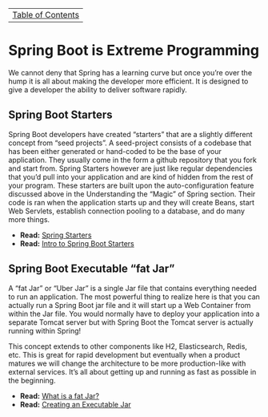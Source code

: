 <table><tr><td><a href="https://github.com/JahnelGroup/journey-through-spring">Table of Contents</a></td></tr></table>

Spring Boot is Extreme Programming
======
We cannot deny that Spring has a learning curve but once you’re over the hump it is all about making the developer more efficient. It is designed to give a developer the ability to deliver software rapidly. 

## Spring Boot Starters
Spring Boot developers have created “starters” that are a slightly different concept from “seed projects”. A seed-project consists of a codebase that has been either generated or hand-coded to be the base of your application. They usually come in the form a github repository that you fork and start from. Spring Starters however are just like regular dependencies that you’d pull into your application and are kind of hidden from the rest of your program. These starters are built upon the auto-configuration feature discussed above in the Understanding the “Magic” of Spring section. Their code is ran when the application starts up and they will create Beans, start Web Servlets, establish connection pooling to a database, and do many more things. 

* **Read:** [Spring Starters](https://docs.spring.io/spring-boot/docs/current-SNAPSHOT/reference/htmlsingle/#using-boot-starter)
* **Read:** [Intro to Spring Boot Starters](http://www.baeldung.com/spring-boot-starters)

## Spring Boot Executable “fat Jar”
A “fat Jar” or “Uber Jar” is a single Jar file that contains everything needed to run an application. The most powerful thing to realize here is that you can actually run a Spring Boot jar file and it will start up a Web Container from within the Jar file. You would normally have to deploy your application into a separate Tomcat server but with Spring Boot the Tomcat server is actually running within Spring!

This concept extends to other components like H2, Elasticsearch, Redis, etc. This is great for rapid development but eventually when a product matures we will change the architecture to be more production-like with external services. It’s all about getting up and running as fast as possible in the beginning. 

* **Read:** [What is a fat Jar?](https://stackoverflow.com/questions/19150811/what-is-a-fat-jar)
* **Read:** [Creating an Executable Jar](https://docs.spring.io/spring-boot/docs/current/reference/htmlsingle/#getting-started-first-application-executable-jar)
